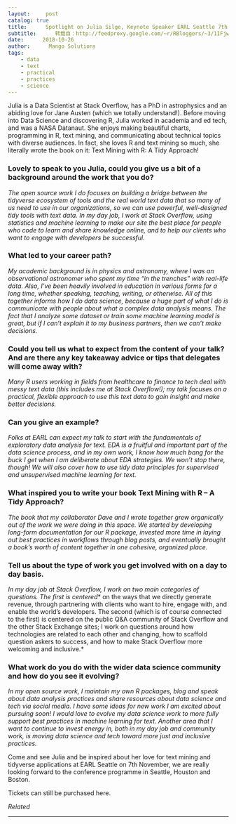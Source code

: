 ```yaml
---
layout:     post
catalog: true
title:      Spotlight on Julia Silge, Keynote Speaker EARL Seattle 7th November
subtitle:      转载自：http://feedproxy.google.com/~r/RBloggers/~3/1IFjw2x0_Lg/
date:      2018-10-26
author:      Mango Solutions
tags:
    - data
    - text
    - practical
    - practices
    - science
---
```






Julia is a Data Scientist at Stack Overflow, has a PhD in astrophysics and an abiding love for Jane Austen (which we totally understand!). Before moving into Data Science and discovering R, Julia worked in academia and ed tech, and was a NASA Datanaut. She enjoys making beautiful charts, programming in R, text mining, and communicating about technical topics with diverse audiences. In fact, she loves R and text mining so much, she literally wrote the book on it: Text Mining with R: A Tidy Approach!

### **Lovely to speak to you Julia, could you give us a bit of a background around the work that you do?**

*The open source work I do focuses on building a bridge between the *tidyverse* ecosystem of tools and the real world text data that so many of us need to use in our organizations, so we can use powerful, well-designed tidy tools with text data. In my day job, I work at Stack Overflow, using statistics and machine learning to make our site the best place for people who code to learn and share knowledge *online,* and to help our clients who want to engage with developers be successful.*

### **What led to your career path?**

*My academic background is in physics and astronomy, where I was an observational astronomer who spent my time “in the trenches” with real-life data. Also, I’ve been heavily involved in education in various forms for a long time, whether speaking, teaching, writing, or otherwise. All of this together informs how I do data *science,* because a huge part of what I do is communicate with people about what a complex data analysis means. The fact that I analyze some dataset or train some machine learning model is great, but if I can’t explain it to my business partners, then we can’t make decisions.*

### **Could you tell us what to expect from the content of your talk? And are there any key takeaway advice or tips that delegates will come away with?**

*Many R users working in fields from healthcare to finance to tech deal with messy text data (this includes *me at* Stack Overflow!); my talk focuses on a practical, flexible approach to use this text data to gain insight and make better decisions.*

### **Can you give an example?**

*Folks at EARL can expect my talk to start with the fundamentals of exploratory data analysis for text. EDA is a fruitful and important part of the data science process, and in my own work, I know how much bang for the buck I get when I am deliberate about EDA strategies. We won’t stop there, though! We will also cover how to use tidy data principles for supervised and unsupervised machine learning for text.*

### **What inspired you to write your book Text Mining with R – A Tidy Approach?**

*The book that my collaborator Dave and I wrote together grew organically out of the work we were doing in this space. We started by developing long-form documentation for our R package, invested more time in laying out best practices in workflows through blog posts, and eventually brought a book’s worth of content together in one cohesive, organized place.*

### **Tell us about the type of work you get involved with on a day to day basis.**

*In my day job at Stack Overflow, I work on two main categories of questions. The first is centered** on the ways that we directly generate revenue, through partnering with clients who want to hire, engage with, and enable the world’s developers. The second (which is of course connected to the first) is centered on the public Q&A community of Stack Overflow and the other Stack Exchange sites; I work on questions around how technologies are related to each other and changing, how to scaffold question askers to success, and how to make Stack Overflow more welcoming and inclusive.*

### **What work do you do with the wider data science community and how do you see it evolving?**

*In my open source work, I maintain my own R packages, blog and speak about data analysis* *practices* *and share resources about data science and tech via social media. I have some ideas for new work I am excited about pursuing soon! I would love to evolve my data science work to more fully support best practices in machine learning for text. Another area that I want to continue to invest energy in, both in my day job and community work, is moving data science and tech toward more just and inclusive practices.*

Come and see Julia and be inspired about her love for text mining and tidyverse applications at EARL Seattle on 7th November, we are really looking forward to the conference programme in Seattle, Houston and Boston.

Tickets can still be purchased here.


*Related*








---
